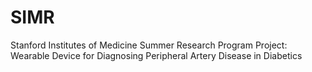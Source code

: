 # SIMR
Stanford Institutes of Medicine Summer Research Program Project: Wearable Device for Diagnosing Peripheral Artery Disease in Diabetics
